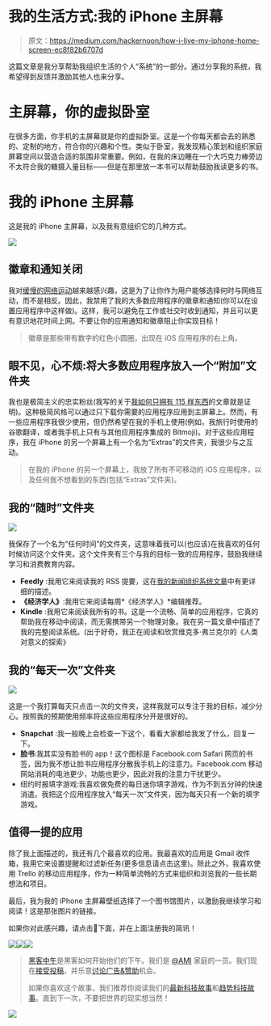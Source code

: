 # 我的生活方式:我的 iPhone 主屏幕

> 原文：<https://medium.com/hackernoon/how-i-live-my-iphone-home-screen-ec8f82b6707d>

这篇文章是我分享帮助我组织生活的个人“系统”的一部分。通过分享我的系统，我希望得到反馈并激励其他人也来分享。

# 主屏幕，你的虚拟卧室

在很多方面，你手机的主屏幕就是你的虚拟卧室。这是一个你每天都会去的熟悉的、定制的地方，符合你的兴趣和个性。类似于卧室，我发现精心策划和组织家庭屏幕空间以营造合适的氛围非常重要。例如，在我的床边睡在一个大巧克力棒旁边不太符合我的糖摄入量目标——但是在那里放一本书可以帮助鼓励我读更多的书。

# 我的 iPhone 主屏幕

这是我的 iPhone 主屏幕，以及我有意组织它的几种方式。

![](img/f2843328bd14b353e25c3e664c0c709c.png)

## 徽章和通知关闭

我对[缓慢的网络运动](http://theslowweb.com/)越来越感兴趣，这是为了让你作为用户能够选择何时与网络互动，而不是相反。因此，我禁用了我的大多数应用程序的徽章和通知(你可以在设置应用程序中这样做)。这样，我可以避免在工作或社交时收到通知，并且可以更有意识地花时间上网。不要让你的应用通知和徽章阻止你实现目标！

> 徽章是那些带有数字的红色小圆圈，出现在 iOS 应用程序的右上角。

## 眼不见，心不烦:将大多数应用程序放入一个“附加”文件夹

我也是极简主义的忠实粉丝(我写的关于[我如何只拥有 115 样东西](https://hackernoon.com/how-i-live-my-115-things-53558259575b)的文章就是证明)。这种极简风格可以通过只下载你需要的应用程序应用到主屏幕上。然而，有一些应用程序我很少使用，但仍然希望在我的手机上使用(例如，我旅行时使用的谷歌翻译，或者我手机上只有与其他应用程序集成的 Bitmoji)。对于这些应用程序，我在 iPhone 的另一个屏幕上有一个名为“Extras”的文件夹，我很少与之互动。

> 在我的 iPhone 的另一个屏幕上，我放了所有不可移动的 iOS 应用程序，以及任何我不想看到的东西(包括“Extras”文件夹)。

## 我的“随时”文件夹

![](img/7410df4573d6dcb6aa8859b5a1181a48.png)

我保存了一个名为“任何时间”的文件夹，这意味着我可以(也应该)在我喜欢的任何时候访问这个文件夹。这个文件夹有三个与我的目标一致的应用程序，鼓励我继续学习和消费教育内容。

*   **Feedly** :我用它来阅读我的 RSS 提要，这在[我的新闻组织系统文章](https://hackernoon.com/how-i-live-my-finite-news-system-9389631f05d8)中有更详细的描述。
*   **《经济学人》**:我用它来阅读每周*《经济学人》*编辑推荐。
*   **Kindle** :我用它来阅读我所有的书。这是一个流畅、简单的应用程序，它真的帮助我在移动中阅读，而无需携带另一个物理对象。我在另一篇文章中描述了我的完整阅读系统。(出于好奇，我正在阅读和欣赏维克多·弗兰克尔的《人类对意义的探索》

## 我的“每天一次”文件夹

![](img/bbeddc0a80595e22d64ee671b3b92939.png)

这是一个我打算每天只点击一次的文件夹，这样我就可以专注于我的目标，减少分心。按照我的预期使用频率将这些应用程序分开是很好的。

*   **Snapchat** :我一般晚上会检查一下这个，看看大家都给我发了什么，回复一下。
*   **脸书**:我其实没有脸书的 app！这个图标是 Facebook.com Safari 网页的书签，因为我不想让脸书应用程序分散我手机上的注意力。Facebook.com 移动网站消耗的电池更少，功能也更少，因此对我的注意力干扰更少。
*   纽约时报填字游戏:我喜欢做免费的每日迷你填字游戏，作为不到五分钟的快速消遣。我把这个应用程序放入“每天一次”文件夹，因为每天只有一个新的填字游戏。

## 值得一提的应用

除了我上面描述的，我还有几个最喜欢的应用。我最喜欢的应用是 Gmail 收件箱，我用它来设置提醒和过滤新任务(更多信息请点击这里)。除此之外，我喜欢使用 Trello 的移动应用程序，作为一种简单流畅的方式来组织和浏览我的一些长期想法和项目。

最后，我为我的 iPhone 主屏幕壁纸选择了一个图书馆图片，以激励我继续学习和阅读！这是那张图片的链接。

如果你对此感兴趣，请点击💚下面，并在上面注册我的简讯！

[![](img/50ef4044ecd4e250b5d50f368b775d38.png)](http://bit.ly/HackernoonFB)[![](img/979d9a46439d5aebbdcdca574e21dc81.png)](https://goo.gl/k7XYbx)[![](img/2930ba6bd2c12218fdbbf7e02c8746ff.png)](https://goo.gl/4ofytp)

> [黑客中午](http://bit.ly/Hackernoon)是黑客如何开始他们的下午。我们是 [@AMI](http://bit.ly/atAMIatAMI) 家庭的一员。我们现在[接受投稿](http://bit.ly/hackernoonsubmission)，并乐意[讨论广告&赞助](mailto:partners@amipublications.com)机会。
> 
> 如果你喜欢这个故事，我们推荐你阅读我们的[最新科技故事](http://bit.ly/hackernoonlatestt)和[趋势科技故事](https://hackernoon.com/trending)。直到下一次，不要把世界的现实想当然！

![](img/be0ca55ba73a573dce11effb2ee80d56.png)